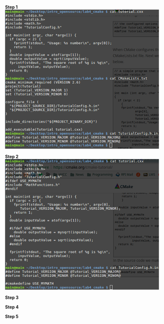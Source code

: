 **Step 1**<br>
![step 1](screenshot-area-2017-02-09-174146.png)

**Step 2**<br>
![step 2](screenshot-area-2017-02-10-122821.png)

**Step 3**<br>

**Step 4**<br>

**Step 5**<br>
